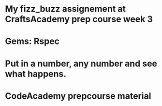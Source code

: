 # My fizz_buzz assignement at CraftsAcademy prep course week 3
# Gems: Rspec
# Put in a number, any number and see what happens.
# CodeAcademy prepcourse material
